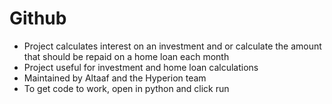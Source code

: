 # Github
- Project calculates interest on an investment and or calculate the amount that should be repaid on a home loan each month
- Project useful for investment and home loan calculations
- Maintained by Altaaf and the Hyperion team
- To get code to work, open in python and click run
